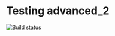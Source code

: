 # Testing advanced_2

[![Build status](https://ci.appveyor.com/api/projects/status/rsfy3m6h1l9mhnvt?svg=true)](https://ci.appveyor.com/project/YupalYupar/ajs-homeworks-containers-1)